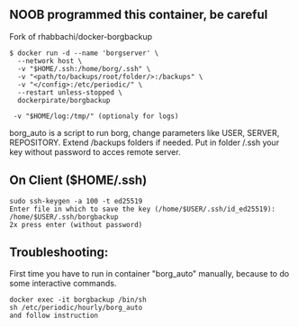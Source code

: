 ## NOOB programmed this container, be careful

Fork of rhabbachi/docker-borgbackup 

```
$ docker run -d --name 'borgserver' \
  --network host \
  -v "$HOME/.ssh:/home/borg/.ssh" \
  -v "<path/to/backups/root/folder/>:/backups" \
  -v "</config>:/etc/periodic/" \
  --restart unless-stopped \
  dockerpirate/borgbackup
```
```
 -v "$HOME/log:/tmp/" (optionaly for logs)
```

borg_auto is a script to run borg, change parameters like USER, SERVER, REPOSITORY. Extend /backups folders if needed.
Put in folder /.ssh your key without password to acces remote server.

## On Client ($HOME/.ssh)
```
sudo ssh-keygen -a 100 -t ed25519
Enter file in which to save the key (/home/$USER/.ssh/id_ed25519): /home/$USER/.ssh/borgbackup
2x press enter (without password)
```

## Troubleshooting:
First time you have to run in container "borg_auto" manually, because to do some interactive commands.

```
docker exec -it borgbackup /bin/sh
sh /etc/periodic/hourly/borg_auto
and follow instruction
```
